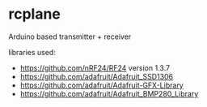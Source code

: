 # rcplane
Arduino based transmitter + receiver

libraries used:
* https://github.com/nRF24/RF24 version 1.3.7
* https://github.com/adafruit/Adafruit_SSD1306
* https://github.com/adafruit/Adafruit-GFX-Library
* https://github.com/adafruit/Adafruit_BMP280_Library
